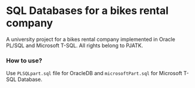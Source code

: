 # SQL Databases for a bikes rental company

A university project for a bikes rental company implemented in Oracle PL/SQL and Microsoft T-SQL. All rights belong to PJATK.
###  How to use?

Use `PLSQLpart.sql` file for OracleDB and `microsoftPart.sql` for Microsoft T-SQL Database.
